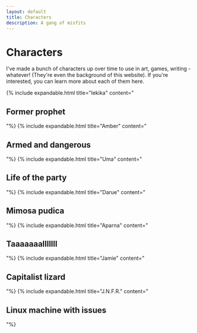 ```yaml
---
layout: default
title: Characters
description: A gang of misfits
---
```

# Characters

I've made a bunch of characters up over time to use in art, games, writing - whatever! (They're even the background of this website). If you're interested, you can learn more about each of them here.

{% include expandable.html title="Iekika" content="
## Former prophet
"%}
{% include expandable.html title="Amber" content="
## Armed and dangerous
"%}
{% include expandable.html title="Uma" content="
## Life of the party
"%}
{% include expandable.html title="Darue" content="
## Mimosa pudica
"%}
{% include expandable.html title="Aparna" content="
## Taaaaaaalllllll
"%}
{% include expandable.html title="Jamie" content="
## Capitalist lizard
"%}
{% include expandable.html title="J.N.F.R." content="
## Linux machine with issues
"%}